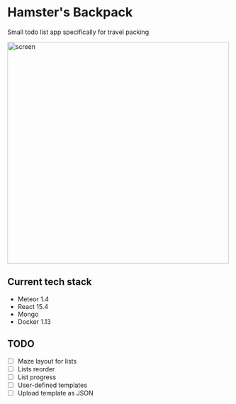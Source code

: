 Hamster's Backpack
==============

Small todo list app specifically for travel packing

<img src="http://amarchenko.de/img/posts/backpack.png" alt="screen" width="500"/>

## Current tech stack

* Meteor 1.4
* React 15.4
* Mongo
* Docker 1.13

## TODO

* [ ] Maze layout for lists
* [ ] Lists reorder
* [ ] List progress
* [ ] User-defined templates
* [ ] Upload template as JSON
